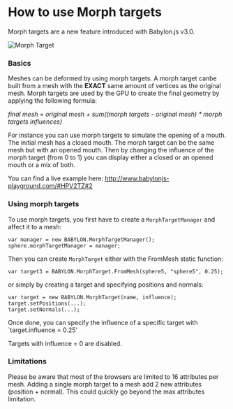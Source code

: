# How to use Morph targets

Morph targets are a new feature introduced with Babylon.js v3.0.

![Morph Target](/img/tutorials/morphtargets.jpg)

### Basics
Meshes can be deformed by using morph targets. A morph target canbe built from a mesh with the **EXACT** same amount of vertices as the original mesh.
Morph targets are used by the GPU to create the final geometry by applying the following formula:

*final mesh = original mesh + sum((morph targets - original mesh) * morph targets influences)*

For instance you can use morph targets to simulate the opening of a mouth. The initial mesh has a closed mouth. The morph target can be the same mesh but with an opened mouth. Then by changing the influence of the morph target (from 0 to 1) you can display either a closed or an opened mouth or a mix of both.

You can find a live example here: http://www.babylonjs-playground.com/#HPV2TZ#2 

### Using morph targets
To use morph targets, you first have to create a `MorphTargetManager` and affect it to a mesh:

```
var manager = new BABYLON.MorphTargetManager();
sphere.morphTargetManager = manager;
```

Then you can create `MorphTarget` either with the FromMesh static function:

```
var target3 = BABYLON.MorphTarget.FromMesh(sphere5, "sphere5", 0.25);
```

or simply by creating a target and specifying positions and normals:

```
var target = new BABYLON.MorphTarget(name, influence);
target.setPositions(...);
target.setNormals(...);
```

Once done, you can specify the influence of a specific target with `target.influence = 0.25'

Targets with influence = 0 are disabled.

### Limitations
Please be aware that most of the browsers are limited to 16 attributes per mesh. Adding a single morph target to a mesh add 2 new attributes (position + normal). This could quickly go beyond the max attributes limitation.

